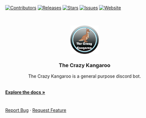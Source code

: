 <!-- Project Shields -->
[![Contributors][contributors-shield]][contributors-url]
[![Releases][releases-shield]][releases-url]
[![Stars][stars-shield]][stars-url]
[![Issues][issues-shield]][issues-url]
[![Website][website-shield]][website-url]

<!-- PROJECT LOGO -->
<div style="height: 20px;"></div>

<p align="center">
  <a href="https://github.com/MartijnJStans/TheCrazyKangaroo">
    <img src="/images/logo.png" alt="Logo" width="90" height="90">
  </a>

  <h3 align="center">The Crazy Kangaroo</h3>

  <p align="center">
    The Crazy Kangaroo is a general purpose discord bot.
    <div style="height: 20px;"></div>
    <a href="https://github.com/MartijnJStans/TheCrazyKangaroo"><strong>Explore the docs »</strong></a>
    <div style="height: 40px;"></div>
    <a href="https://github.com/MartijnJStans/TheCrazyKangaroo/issues">Report Bug</a>
    ·
    <a href="https://github.com/MartijnJStans/TheCrazyKangaroo/issues">Request Feature</a>
  </p>
</p>




[contributors-shield]: https://img.shields.io/github/contributors/MartijnJStans/TheCrazyKangaroo.svg?logo=discord&style=for-the-badge
[contributors-url]: https://github.com/MartijnJStans/TheCrazyKangaroo/graphs/contributors
[stars-shield]: https://img.shields.io/github/stars/MartijnJStans/TheCrazyKangaroo.svg?logo=discord&style=for-the-badge
[stars-url]: https://github.com/MartijnJStans/TheCrazyKangaroo/stargazers
[releases-shield]: https://img.shields.io/github/v/release/MartijnJStans/TheCrazyKangaroo?logo=discord&style=for-the-badge
[releases-url]: https://github.com/MartijnJStans/TheCrazyKangaroo/releases
[issues-shield]: https://img.shields.io/github/issues/MartijnJStans/TheCrazyKangaroo.svg?logo=discord&style=for-the-badge
[issues-url]: https://github.com/MartijnJStans/TheCrazyKangaroo/issues
[website-shield]: https://img.shields.io/website?down_color=lightgrey&down_message=Offline&style=for-the-badge&up_color=green&up_message=Online&url=https%3A%2F%2Fthecraztkangaroo.xyz
[website-url]: https://thecraztkangaroo.xyz

